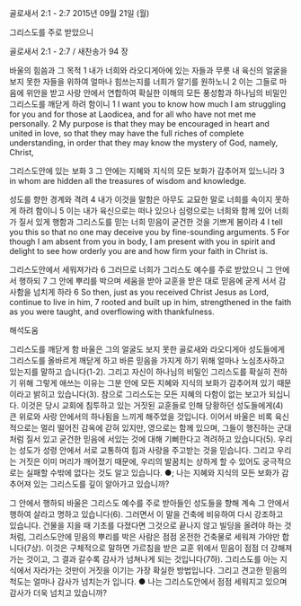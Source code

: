골로새서 2:1 - 2:7 
2015년 09월 21일 (월)

그리스도를 주로 받았으니



골로새서 2:1 - 2:7 / 새찬송가 94 장


바울의 힘씀과 그 목적
1 내가 너희와 라오디게아에 있는 자들과 무릇 내 육신의 얼굴을 보지 못한 자들을 위하여 얼마나 힘쓰는지를 너희가 알기를 원하노니 2 이는 그들로 마음에 위안을 받고 사랑 안에서 연합하여 확실한 이해의 모든 풍성함과 하나님의 비밀인 그리스도를 깨닫게 하려 함이니
1 I want you to know how much I am struggling for you and for those at Laodicea, and for all who have not met me personally. 2 My purpose is that they may be encouraged in heart and united in love, so that they may have the full riches of complete understanding, in order that they may know the mystery of God, namely, Christ, 

그리스도안에 있는 보화
3 그 안에는 지혜와 지식의 모든 보화가 감추어져 있느니라
3 in whom are hidden all the treasures of wisdom and knowledge. 

성도를 향한 경계와 격려
4 내가 이것을 말함은 아무도 교묘한 말로 너희를 속이지 못하게 하려 함이니 5 이는 내가 육신으로는 떠나 있으나 심령으로는 너희와 함께 있어 너희가 질서 있게 행함과 그리스도를 믿는 너희 믿음이 굳건한 것을 기쁘게 봄이라
4 I tell you this so that no one may deceive you by fine-sounding arguments. 5 For though I am absent from you in body, I am present with you in spirit and delight to see how orderly you are and how firm your faith in Christ is. 

그리스도안에서 세워져가라
6 그러므로 너희가 그리스도 예수를 주로 받았으니 그 안에서 행하되 7 그 안에 뿌리를 박으며 세움을 받아 교훈을 받은 대로 믿음에 굳게 서서 감사함을 넘치게 하라
6 So then, just as you received Christ Jesus as Lord, continue to live in him, 7 rooted and built up in him, strengthened in the faith as you were taught, and overflowing with thankfulness.

해석도움





그리스도를 깨닫게 함 
바울은 그의 얼굴도 보지 못한 골로새와 라오디게아 성도들에게 그리스도를 올바르게 깨닫게 하고 바른 믿음을 가지게 하기 위해 얼마나 노심초사하고 있는지를 말하고 습니다(1-2). 그리고 자신이 하나님의 비밀인 그리스도를 확실히 전하기 위해 그렇게 애쓰는 이유는 그분 안에 모든 지혜와 지식의 보화가 감추어져 있기 때문이라고 밝히고 있습니다(3). 참으로 그리스도는 모든 지혜의 다함이 없는 보고가 되십니다. 이것은 당시 교회에 침투하고 있는 거짓된 교훈들로 인해 당황하던 성도들에게(4) 큰 위로와 사랑 안에서의 하나됨을 느끼게 해주었을 것입니다. 이어서 바울은 비록 육신적으로는 멀리 떨어진 감옥에 갇혀 있지만, 영으로는 함께 있으며, 그들이 행진하는 군대처럼 질서 있고 굳건한  믿음에 서있는 것에 대해 기뻐한다고 격려하고 있습니다(5). 우리는 성도가 성령 안에서 서로 교통하여 힘과 사랑을 주고받는 것을 믿습니다. 그리고 우리는 거짓은 이미 머리가 깨어졌기 때문에, 우리의 발꿈치는 상하게 할 수 있어도 궁극적으로는 실패할 수밖에 없다는 것도 알고 있습니다.
●; 나는 지혜와 지식의 모든 보화가 감추어져 있는 그리스도를 깊이 알아가고 있습니까?

그 안에서 행하되 
바울은 그리스도 예수를 주로 받아들인 성도들을 향해 계속 그 안에서 행하여 살라고 명하고 있습니다(6). 그러면서 이 말을 건축에 비유하여 다시 강조하고 있습니다. 건물을 지을 때 기초를 다졌다면 그것으로 끝나지 않고 빌딩을 올려야 하는 것처럼, 그리스도안에 믿음의 뿌리를 박은 사람은 점점 온전한 건축물로 세워져 가야만 합니다(7상). 이것은 구체적으로 말하면 가르침을 받은 교훈 위에서 믿음이 점점 더 강해져 가는 것이고, 그 결과 갈수록 감사가 넘쳐나게 되는 것입니다(7하). 그리스도를 아는 지식에서 자라가는 것만이 거짓을 이기는 가장 확실한 방법입니다. 그리고 견고한 믿음의 척도는 얼마나 감사가 넘치는가 입니다.
● 나는 그리스도안에서 점점 세워지고 있으며 감사가 더욱 넘치고 있습니까?